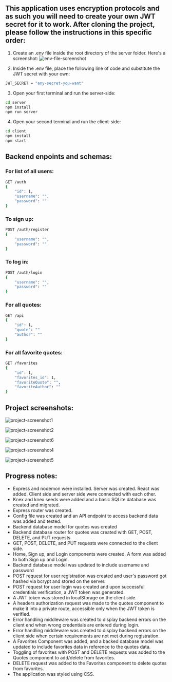 ## This application uses encryption protocols and as such you will need to create your own JWT secret for it to work. After cloning the project, please follow the instructions in this specific order:

1. Create an .env file inside the root directory of the server folder. Here's a screenshot:
![env-file-screenshot](./client/src/Styling/env-screenshot.png)

2. Inside the .env file, place the following line of code and substitute the JWT secret with your own:
```bash
JWT_SECRET = "any-secret-you-want"
```

3. Open your first terminal and run the server-side:
```bash
cd server
npm install
npm run server
```

4. Open your second terminal and run the client-side:
```bash
cd client
npm install
npm start
```

## Backend enpoints and schemas:

### For list of all users:
```bash
GET /auth
{
    "id": 1,
    "username": "",
    "password": ""
}
```
### To sign up:
```bash
POST /auth/register
{
    "username": "",
    "password": ""
}
```
### To log in:
```bash
POST /auth/login
{
    "username": "",
    "password": ""
}
```
### For all quotes:
```bash
GET /api
{
    "id": 1,
    "quote": ""
    "author": ""
}
```
### For all favorite quotes:
```bash
GET /favorites
{
    "id": 1,
    "favorites_id": 1, 
    "favoriteQuote": "",
    "favoriteAuthor": ""
}
```

## Project screenshots:

![project-screenshot1](./client/src/Styling/screen1.png)

![project-screenshot2](./client/src/Styling/screen2.png)

![project-screenshot6](./client/src/Styling/screen6.png)

![project-screenshot4](./client/src/Styling/screen4.png)

![project-screenshot5](./client/src/Styling/screen5.png)

## Progress notes:

* Express and nodemon were installed. Server was created. React was added. Client side and server side were connected with each other.
* Knex and knex seeds were added and a basic SQLite database was created and migrated.
* Express router was created.
* Config file was created and an API endpoint to access backend data was added and tested.
* Backend database model for quotes was created
* Backend database router for quotes was created with GET, POST, DELETE, and PUT requests
* GET, POST, DELETE, and PUT requests were connected to the client side.
* Home, Sign up, and Login components were created. A form was added to both Sign up and Login.
* Backend database model was updated to include username and password 
* POST request for user registration was created and user's password got hashed via bcrypt and stored on the server.
* POST request for user login was created and upon successful credentials verification, a JWT token was generated.
* A JWT token was stored in localStorage on the client side.
* A headers authorization request was made to the quotes component to make it into a private route, accessible only when the JWT token is verified.
* Error handling middleware was created to display backend errors on the client end when wrong credentials are entered during login.
* Error handling middleware was created to display backend errors on the client side when certain requirements are not met during registration.
* A Favorites Component was added, and a backed database model was updated to include favorites data in reference to the quotes data.
* Toggling of favorites with POST and DELETE requests was added to the Quotes component to add/delete  from favorites.
* DELETE request was added to the Favorites component to delete quotes from favorites.
* The application was styled using CSS.

